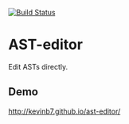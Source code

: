 [![Build Status](https://travis-ci.org/kevinb7/ast-editor.svg?branch=master)](https://travis-ci.org/kevinb7/ast-editor)
# AST-editor

Edit ASTs directly.

## Demo

http://kevinb7.github.io/ast-editor/
